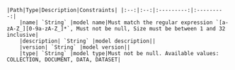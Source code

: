     |Path|Type|Description|Constraints| |:--:|:--:|:---------:|:---------:|
        |name| `String` |model name|Must match the regular expression `[a-zA-Z_][0-9a-zA-Z_]*`, Must not be null, Size must be between 1 and 32 inclusive|
        |description| `String` |model description||
        |version| `String` |model version||
        |type| `String` |model type|Must not be null. Available values: COLLECTION, DOCUMENT, DATA, DATASET|
    

